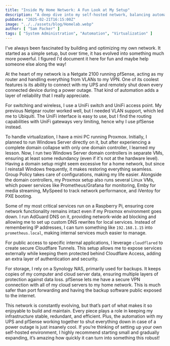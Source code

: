 ```yaml
---
title: "Inside My Home Network: A Fun Look at My Setup"
description: "A deep dive into my self-hosted network, balancing automation, security, and efficiency."
pubDate: "2025-02-21T16:15:00Z"
image: "../../assets/blog/Homelab.webp"
author: [ "Sam Packer" ]
tags: [ "System Administration", "Automation", "Virtualization" ]
---
```


I've always been fascinated by building and optimizing my own network. It started as a simple setup, but over time, it has evolved into something much more powerful. I figured I'd document it here for fun and maybe help someone else along the way!

At the heart of my network is a Netgate 2100 running pfSense, acting as my router and handling everything from VLANs to my VPN. One of its coolest features is its ability to connect with my UPS and remotely shut down every connected device during a power outage. That kind of automation adds a layer of reliability that I really appreciate.

For switching and wireless, I use a UniFi switch and UniFi access point. My previous Netgear router worked well, but I needed VLAN support, which led me to Ubiquiti. The UniFi interface is easy to use, but I find the routing capabilities with UniFi gateways very limiting, hence why I use pfSense instead.

To handle virtualization, I have a mini PC running Proxmox. Initially, I planned to run Windows Server directly on it, but after experiencing a complete domain collapse with only one domain controller, I learned my lesson. Now, I run two Windows Server domain controllers in separate VMs, ensuring at least some redundancy (even if it's not at the hardware level). Having a domain setup might seem excessive for a home network, but since I reinstall Windows frequently, it makes restoring everything seamless. Group Policy takes care of configurations, making my life easier. Alongside the domain controllers, my Proxmox setup also runs several Linux VMs, which power services like Prometheus/Grafana for monitoring, Emby for media streaming, MySpeed to track network performance, and iVentoy for PXE booting.

Some of my most critical services run on a Raspberry Pi, ensuring core network functionality remains intact even if my Proxmox environment goes down. I run AdGuard DNS on it, providing network-wide ad blocking and allowing me to set up custom DNS rewrites for local services. Instead of remembering IP addresses, I can turn something like `192.168.1.15` into `prometheus.local`, making internal services much easier to manage.

For public access to specific internal applications, I leverage `cloudflared` to create secure Cloudflare Tunnels. This setup allows me to expose services externally while keeping them protected behind Cloudflare Access, adding an extra layer of authentication and security.

For storage, I rely on a Synology NAS, primarily used for backups. It keeps copies of my computer and cloud server data, ensuring multiple layers of protection against data loss. pfSense lets me have a secure VPN connection with all of my cloud servers to my home network. This is much safer than port forwarding and having the backup software public exposed to the internet.

This network is constantly evolving, but that’s part of what makes it so enjoyable to build and maintain. Every piece plays a role in keeping my infrastructure stable, redundant, and efficient. Plus, the automation with my UPS and pfSense working together to shut everything down in case of a power outage is just insanely cool. If you’re thinking of setting up your own self-hosted environment, I highly recommend starting small and gradually expanding, it’s amazing how quickly it can turn into something this robust!
